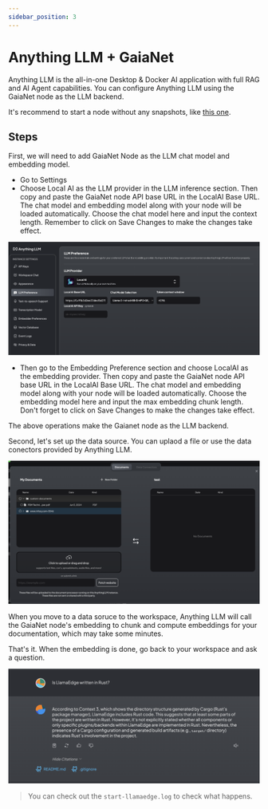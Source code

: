 ```yaml
---
sidebar_position: 3
---
```


# Anything LLM + GaiaNet

Anything LLM is the all-in-one Desktop & Docker AI application with full RAG and AI Agent capabilities. You can configure Anything LLM using the GaiaNet node as the LLM backend. 

It's recommend to start a node without any snapshots, like [this one](https://github.com/GaiaNet-AI/node-configs/tree/main/llama-3-8b-instruct).

## Steps

First, we will need to add GaiaNet Node as the LLM chat model and embedding model.

* Go to Settings
* Choose Local AI as the LLM provider in the LLM inference section. Then copy and paste the GaiaNet node API base URL in the LocalAI Base URL. The chat model and embedding model along with your node will be loaded automatically. Choose the chat model here and input the context length. Remember to click on Save Changes to make the changes take effect.

![](anything-llm-01.png)

* Then go to the Embedding Preference section and choose LocalAI as the embedding provider. Then copy and paste the GaiaNet node API base URL in the LocalAI Base URL. The chat model and embedding model along with your node will be loaded automatically. Choose the embedding model here and input the max embedding chunk length. Don't forget to click on Save Changes to make the changes take effect.

The above operations make the Gaianet node as the LLM backend.

Second, let's set up the data source. You can uplaod a file or use the data conectors provided by Anything LLM.

![](anything-llm-02.png)

When you move to a data soruce to the workspace, Anything LLM will call the GaiaNet node's embedding to chunk and compute embeddings for your documentation, which may take some minutes.

That's it. When the embedding is done, go back to your workspace and ask a question. 

![](anything-llm-03.png)

> You can check out the `start-llamaedge.log` to check what happens.